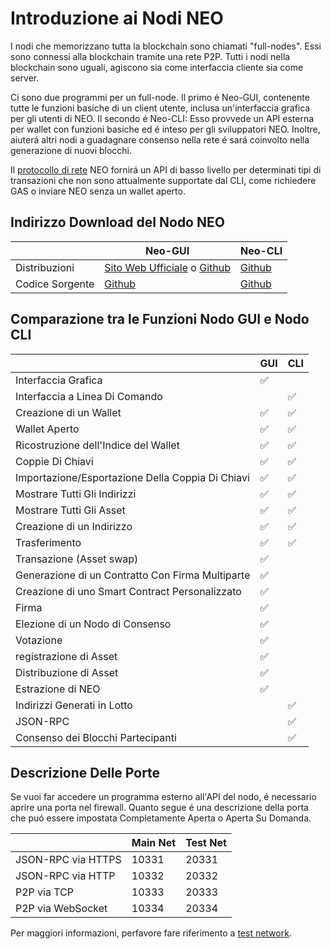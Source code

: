 # Introduzione ai Nodi NEO
I nodi che memorizzano tutta la blockchain sono chiamati "full-nodes". Essi sono connessi alla blockchain tramite una rete P2P. Tutti i nodi nella blockchain sono uguali, agiscono sia come interfaccia cliente sia come server.

Ci sono due programmi per un full-node. Il primo é Neo-GUI, contenente tutte le funzioni basiche di un client utente, inclusa un'interfaccia grafica per gli utenti di NEO. Il secondo é Neo-CLI: Esso provvede un API esterna per wallet con funzioni basiche ed é inteso per gli sviluppatori NEO. Inoltre, aiuterá altri nodi a guadagnare consenso nella rete é sará coinvolto nella generazione di nuovi blocchi.

Il [protocollo di rete](protocollo-di-rete.md) NEO fornirá un API di basso livello per determinati tipi di transazioni che non sono attualmente supportate dal CLI, come richiedere GAS o inviare NEO senza un wallet aperto. 

## Indirizzo Download del Nodo NEO

|      | Neo-GUI                        | Neo-CLI                        |
| ---- | ---------------------------------------- | ---------------------------------------- |
| Distribuzioni | [Sito Web Ufficiale](https://www.neo.org/download) o [Github](https://github.com/neo-project/neo-gui/releases) | [Github](https://github.com/neo-project/neo-cli/releases) |
| Codice Sorgente | [Github](https://github.com/neo-project/neo-gui) | [Github](https://github.com/neo-project/neo-cli) |

## Comparazione tra le Funzioni Nodo GUI e Nodo CLI

|           | GUI  | CLI  |
| --------- | ---- | ---- |
| Interfaccia Grafica | ✅    |      |
| Interfaccia a Linea Di Comando |      | ✅    |
| Creazione di un Wallet | ✅    | ✅    |
| Wallet Aperto | ✅    | ✅  |
| Ricostruzione dell'Indice del Wallet | ✅    | ✅    |
| Coppie Di Chiavi | ✅    | ✅    |
| Importazione/Esportazione Della Coppia Di Chiavi| ✅    | ✅    |
| Mostrare Tutti Gli Indirizzi | ✅    | ✅    |
| Mostrare Tutti Gli Asset | ✅    | ✅    |
| Creazione di un Indirizzo | ✅    | ✅    |
| Trasferimento | ✅    | ✅    |
| Transazione (Asset swap)  | ✅    |      |
| Generazione di un Contratto Con Firma Multiparte | ✅    |      |
| Creazione di uno Smart Contract Personalizzato | ✅    |      |
| Firma | ✅    |      |
| Elezione di un Nodo di Consenso | ✅    |      |
| Votazione | ✅    |      |
| registrazione di Asset | ✅    |      |
| Distribuzione di Asset | ✅    |      |
| Estrazione di NEO | ✅    |      |
| Indirizzi Generati in Lotto   |      | ✅    |
| JSON-RPC |      | ✅    |
| Consenso dei Blocchi Partecipanti |      | ✅    |

## Descrizione Delle Porte

Se vuoi far accedere un programma esterno all'API del nodo, é necessario aprire una porta nel firewall. Quanto segue é una descrizione della porta che puó essere impostata Completamente Aperta o Aperta Su Domanda.

|                    | Main Net | Test Net |
| ------------------ | ------------ | ------------- |
| JSON-RPC via HTTPS | 10331        | 20331         |
| JSON-RPC via HTTP  | 10332        | 20332         |
| P2P via TCP        | 10333        | 20333         |
| P2P via WebSocket  | 10334        | 20334         |

Per maggiori informazioni, perfavore fare riferimento a [test network](testnet.md).
